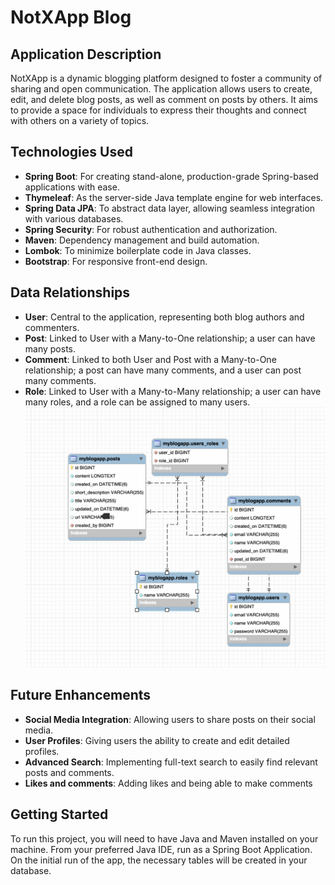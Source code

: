 # NotXApp Blog

## Application Description
NotXApp is a dynamic blogging platform designed to foster a community of sharing and open communication. The application allows users to create, edit, and delete blog posts, as well as comment on posts by others. It aims to provide a space for individuals to express their thoughts and connect with others on a variety of topics.

## Technologies Used
- **Spring Boot**: For creating stand-alone, production-grade Spring-based applications with ease.
- **Thymeleaf**: As the server-side Java template engine for web interfaces.
- **Spring Data JPA**: To abstract data layer, allowing seamless integration with various databases.
- **Spring Security**: For robust authentication and authorization.
- **Maven**: Dependency management and build automation.
- **Lombok**: To minimize boilerplate code in Java classes.
- **Bootstrap**: For responsive front-end design.



## Data Relationships
- **User**: Central to the application, representing both blog authors and commenters.
- **Post**: Linked to User with a Many-to-One relationship; a user can have many posts.
- **Comment**: Linked to both User and Post with a Many-to-One relationship; a post can have many comments, and a user can post many comments.
- **Role**: Linked to User with a Many-to-Many relationship; a user can have many roles, and a role can be assigned to many users.
  ![ERD.jpg](src%2Fmain%2Fresources%2FImages%2FERD.jpg)
## Future Enhancements

- **Social Media Integration**: Allowing users to share posts on their social media.
- **User Profiles**: Giving users the ability to create and edit detailed profiles.
- **Advanced Search**: Implementing full-text search to easily find relevant posts and comments.
- **Likes and comments**: Adding likes and being able to make comments
## Getting Started
To run this project, you will need to have Java and Maven installed on your machine. From your preferred Java IDE, run as a Spring Boot Application. On the initial run of the app, the necessary tables will be created in your database.
